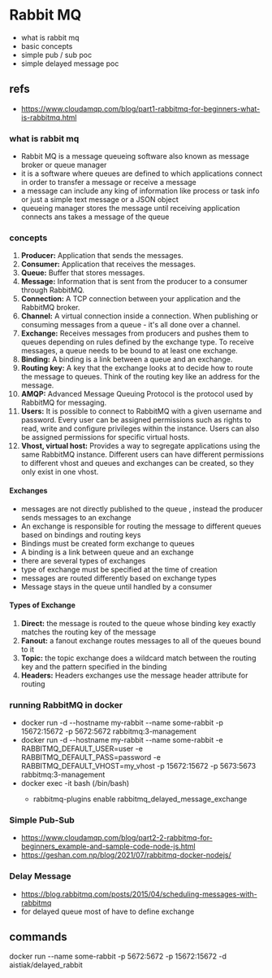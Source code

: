 
# Rabbit MQ 

- what is rabbit mq 
- basic concepts 
- simple pub / sub poc 
- simple delayed message poc 

## refs 
- https://www.cloudamqp.com/blog/part1-rabbitmq-for-beginners-what-is-rabbitmq.html

### what is rabbit mq 
- Rabbit MQ is a message queueing software also known as message broker or queue manager 
- it is a software where queues are defined to which applications connect in order to transfer a message or receive a message 
- a message can include any king of information like process or task info or just a simple text message or a JSON object 
- queueing manager stores the message until receiving application connects ans takes a message of the queue 

### concepts 
1. __Producer:__ Application that sends the messages.
2. __Consumer:__ Application that receives the messages.
3. __Queue:__ Buffer that stores messages.
4. __Message:__ Information that is sent from the producer to a consumer through RabbitMQ.
5. __Connection:__ A TCP connection between your application and the RabbitMQ broker.
6. __Channel:__ A virtual connection inside a connection. When publishing or consuming messages from a queue - it's all done over a channel.
7. __Exchange:__ Receives messages from producers and pushes them to queues depending on rules defined by the exchange type. To receive messages, a queue needs to be bound to at least one exchange.
8. __Binding:__ A binding is a link between a queue and an exchange.
9. __Routing key:__ A key that the exchange looks at to decide how to route the message to queues. Think of the routing key like an address for the message.
10. __AMQP:__ Advanced Message Queuing Protocol is the protocol used by RabbitMQ for messaging.
11. __Users:__ It is possible to connect to RabbitMQ with a given username and password. Every user can be assigned permissions such as rights to read, write and configure privileges within the instance. Users can also be assigned permissions for specific virtual hosts.
12. __Vhost, virtual host:__ Provides a way to segregate applications using the same RabbitMQ instance. Different users can have different permissions to different vhost and queues and exchanges can be created, so they only exist in one vhost.

#### Exchanges 
- messages are not directly published to the queue , instead the producer sends messages to an exchange 
- An exchange is responsible for routing the message to different queues based on bindings and routing keys 
- Bindings must be created form exchange to queues 
- A binding is a link between queue and an exchange 
- there are several types of exchanges 
- type of exchange must be specified at the time of creation 
- messages are routed differently based on exchange types 
- Message stays in the queue until handled by a consumer 


#### Types of Exchange 
1. __Direct:__ the message is routed to the queue whose binding key exactly matches the routing key of the message 
2. __Fanout:__ a fanout exchange routes messages to all of the queues bound to it 
3. __Topic:__ the topic exchange does a wildcard match between the routing key and the pattern specified in the binding 
4. __Headers:__ Headers exchanges use the message header attribute for routing 

### running RabbitMQ in docker 
- docker run -d --hostname my-rabbit --name some-rabbit  -p 15672:15672 -p 5672:5672 rabbitmq:3-management 
- docker run -d --hostname my-rabbit --name some-rabbit -e RABBITMQ_DEFAULT_USER=user -e RABBITMQ_DEFAULT_PASS=password -e RABBITMQ_DEFAULT_VHOST=my_vhost -p 15672:15672 -p 5673:5673 rabbitmq:3-management 
- docker exec -it <container-name> bash (/bin/bash) 
    - rabbitmq-plugins enable rabbitmq_delayed_message_exchange
### Simple Pub-Sub 
- https://www.cloudamqp.com/blog/part2-2-rabbitmq-for-beginners_example-and-sample-code-node-js.html
- https://geshan.com.np/blog/2021/07/rabbitmq-docker-nodejs/

### Delay Message 
- https://blog.rabbitmq.com/posts/2015/04/scheduling-messages-with-rabbitmq
- for delayed queue most of have to define exchange 


## commands 

docker run --name some-rabbit -p 5672:5672 -p 15672:15672 -d aistiak/delayed_rabbit
